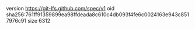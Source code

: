 version https://git-lfs.github.com/spec/v1
oid sha256:761ff91359899ea98ffdeada8c610c4db093f4fe6c0024163e943c8517976c91
size 6312
